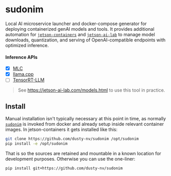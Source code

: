 # sudonim
Local AI microservice launcher and docker-compose generator for deploying containerized genAI models and tools.  It provides additional automation for [`jetson-containers`](https://github.com/dusty-nv/jetson-containers) and [`jetson-ai-lab`](https://jetson-ai-lab.com) to manage model downloads, quantization, and serving of OpenAI-compatible endpoints with optimized inference. 

#### Inference APIs

- [x] [MLC](https://github.com/mlc-ai/mlc-llm)
- [x] [llama.cpp](https://github.com/ggerganov/llama.cpp)
- [ ] [TensorRT-LLM](https://github.com/NVIDIA/TensorRT-LLM)

> See https://jetson-ai-lab.com/models.html to use this tool in practice.

## Install

Manual installation isn't typically necessary at this point in time, as normally [`sudonim`](/sudonim) is invoked from docker and already setup inside relevant container images. In jetson-containers it gets installed like this:

```bash
git clone https://github.com/dusty-nv/sudonim /opt/sudonim
pip install -e /opt/sudonim
```

That is so the sources are retained and mountable in a known location for development purposes.  Otherwise you can use the one-liner:

```bash
pip install git+https://github.com/dusty-nv/sudonim
```
